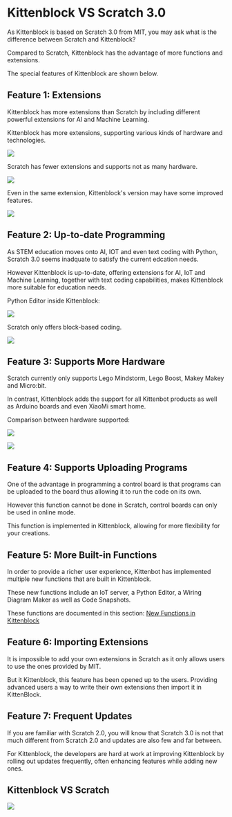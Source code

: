 # Kittenblock VS Scratch 3.0

As Kittenblock is based on Scratch 3.0 from MIT, you may ask what is the difference between Scratch and Kittenblock?

Compared to Scratch, Kittenblock has the advantage of more functions and extensions.

The special features of Kittenblock are shown below.

## Feature 1: Extensions

Kittenblock has more extensions than Scratch by including different powerful extensions for AI and Machine Learning.

Kittenblock has more extensions, supporting various kinds of hardware and technologies.

![](./images/kittenblock1.png)

Scratch has fewer extensions and supports not as many hardware.

![](./images/scratch1.png)

Even in the same extension, Kittenblock's version may have some improved features.

![](./images/vs1.png)

## Feature 2: Up-to-date Programming

As STEM education moves onto AI, IOT and even text coding with Python, Scratch 3.0 seems inadquate to satisfy the current edcation needs.

However Kittenblock is up-to-date, offering extensions for AI, IoT and Machine Learning, together with text coding capabilities, makes Kittenblock more suitable for education needs.

Python Editor inside Kittenblock:

![](./images/kittenblock3.png)

Scratch only offers block-based coding.

![](./images/scratch3.png)

## Feature 3: Supports More Hardware

Scratch currently only supports Lego Mindstorm, Lego Boost, Makey Makey and Micro:bit.

In contrast, Kittenblock adds the support for all Kittenbot products as well as Arduino boards and even XiaoMi smart home.

Comparison between hardware supported:

![](./images/kittenblock4.png)

![](./images/scratch4.png)

## Feature 4: Supports Uploading Programs

One of the advantage in programming a control board is that programs can be uploaded to the board thus allowing it to run the code on its own.

However this function cannot be done in Scratch, control boards can only be used in online mode.

This function is implemented in Kittenblock, allowing for more flexibility for your creations.

## Feature 5: More Built-in Functions

In order to provide a richer user experience, Kittenbot has implemented multiple new functions that are built in Kittenblock.

These new functions include an IoT server, a Python Editor, a Wiring Diagram Maker as well as Code Snapshots.

These functions are documented in this section: [New Functions in Kittenblock](./kittenbot_function/index)

## Feature 6: Importing Extensions

It is impossible to add your own extensions in Scratch as it only allows users to use the ones provided by MIT.

But it Kittenblock, this feature has been opened up to the users. Providing advanced users a way to write their own extensions then import it in KittenBlock.

## Feature 7: Frequent Updates

If you are familiar with Scratch 2.0, you will know that Scratch 3.0 is not that much different from Scratch 2.0 and updates are also few and far between.

For Kittenblock, the developers are hard at work at improving Kittenblock by rolling out updates frequently, often enhancing features while adding new ones.

## Kittenblock VS Scratch

![](./images/table.png)